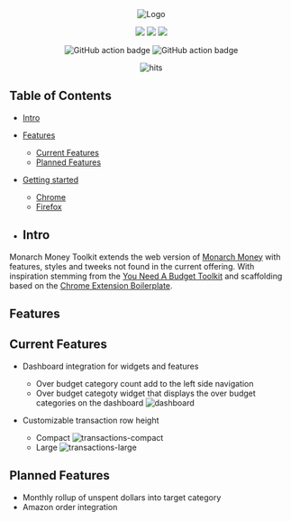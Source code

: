 <div align="center">

<picture>
    <source media="(prefers-color-scheme: dark)" srcset="https://github.com/user-attachments/assets/90923945-c9ae-4260-b32a-b5cffc747f00" />
    <source media="(prefers-color-scheme: light)" srcset="https://github.com/user-attachments/assets/7d5ec70f-38ea-4896-9a54-a342611a12fa" />
    <img alt="Logo" src="https://github.com/user-attachments/assets/4128549d-9977-4ecf-8c8c-703b08debd4e" />
</picture>

![](https://img.shields.io/badge/React-61DAFB?style=flat-square&logo=react&logoColor=black)
![](https://img.shields.io/badge/Typescript-3178C6?style=flat-square&logo=typescript&logoColor=white)
![](https://badges.aleen42.com/src/vitejs.svg)

![GitHub action badge](https://github.com/dandurland/monarch-money-toolkit/actions/workflows/build-zip.yml/badge.svg)
![GitHub action badge](https://github.com/dandurland/monarch-money-toolkit/actions/workflows/lint.yml/badge.svg)

<img src="https://hits.seeyoufarm.com/api/count/incr/badge.svg?url=https://github.com/dandurland/monarch-money-toolkitFactions&count_bg=%23#222222&title_bg=%23#454545&title=😀&edge_flat=true" alt="hits"/>

</div>

## Table of Contents

- [Intro](#intro)
- [Features](#features)
    - [Current Features](current-features)
    - [Planned Features](planned-features)
- [Getting started](#getting-started)
    - [Chrome](#getting-started-chrome)
    - [Firefox](#getting-started-firefox)

- ## Intro

Monarch Money Toolkit extends the web version of [Monarch Money](https://monarchmoney.com) with features, styles and tweeks not found in the current offering.
With inspiration stemming from the [You Need A Budget Toolkit](https://www.toolkitforynab.com/) and scaffolding based on the [Chrome Extension Boilerplate](https://github.com/Jonghakseo/chrome-extension-boilerplate-react-vite?tab=readme-ov-file).

## Features

## Current Features
- Dashboard integration for widgets and features
    - Over budget category count add to the left side navigation
    - Over budget categoty widget that displays the over budget categories on the dashboard
  ![dashboard](https://github.com/user-attachments/assets/d6ce4298-d252-4f91-a946-e2bc1a1081b7)

- Customizable transaction row height
    - Compact
![transactions-compact](https://github.com/user-attachments/assets/54b138c0-3944-4001-8002-ad319f609d66)
    - Large
![transactions-large](https://github.com/user-attachments/assets/6a412d97-af03-4704-848c-c6d529ccb202)

## Planned Features
- Monthly rollup of unspent dollars into target category
- Amazon order integration
